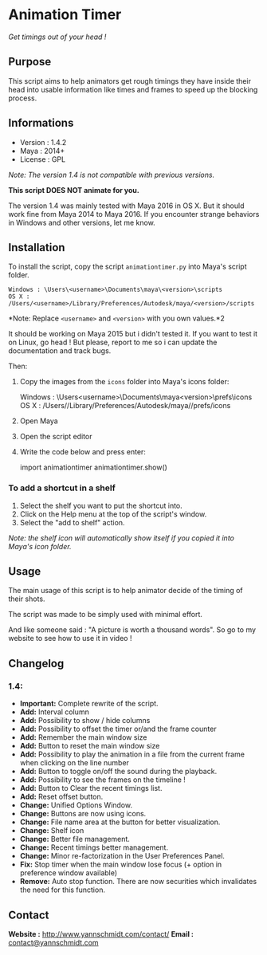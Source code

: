 # Animation Timer

*Get timings out of your head !*

## Purpose

This script aims to help animators get rough timings they have inside their head into usable information like times and frames to speed up the blocking process.

## Informations

- Version : 1.4.2
- Maya : 2014+
- License : GPL

*Note: The version 1.4 is not compatible with previous versions.*

**This script DOES NOT animate for you.**

The version 1.4 was mainly tested with Maya 2016 in OS X.
But it should work fine from Maya 2014 to Maya 2016.
If you encounter strange behaviors in Windows and other versions, let me know.


## Installation

To install the script, copy the script `animationtimer.py` into Maya's script folder.

    Windows : \Users\<username>\Documents\maya\<version>\scripts
    OS X : /Users/<username>/Library/Preferences/Autodesk/maya/<version>/scripts

*Note: Replace `<username>` and `<version>` with you own values.*2

It should be working on Maya 2015 but i didn't tested it.
If you want to test it on Linux, go head ! But please, report to me so i can update the documentation and track bugs.

Then:

1. Copy the images from the `icons` folder into Maya's icons folder:

    Windows : \Users\<username>\Documents\maya\<version>\prefs\icons
    OS X : /Users/<username>/Library/Preferences/Autodesk/maya/<version>/prefs/icons

2. Open Maya
3. Open the script editor
4. Write the code below and press enter:

    import animationtimer
    animationtimer.show()


### To add a shortcut in a shelf

1. Select the shelf you want to put the shortcut into.
2. Click on the Help menu at the top of the script's window.
3. Select the "add to shelf" action.

*Note: the shelf icon will automatically show itself if you copied it into Maya's icon folder.*


## Usage

The main usage of this script is to help animator decide of the timing of their shots.

The script was made to be simply used with minimal effort.

And like someone said : "A picture is worth a thousand words".
So go to my website to see how to use it in video !


## Changelog

### 1.4:

- **Important:** Complete rewrite of the script.
- **Add:** Interval column
- **Add:** Possibility to show / hide columns
- **Add:** Possibility to offset the timer or/and the frame counter
- **Add:** Remember the main window size
- **Add:** Button to reset the main window size
- **Add:** Possibility to play the animation in a file from the current frame when clicking on the line number
- **Add:** Button to toggle on/off the sound during the playback.
- **Add:** Possibility to see the frames on the timeline !
- **Add:** Button to Clear the recent timings list.
- **Add:** Reset offset button.
- **Change:** Unified Options Window.
- **Change:** Buttons are now using icons.
- **Change:** File name area at the button for better visualization.
- **Change:** Shelf icon
- **Change:** Better file management.
- **Change:** Recent timings better management.
- **Change:** Minor re-factorization in the User Preferences Panel.
- **Fix:** Stop timer when the main window lose focus (+ option in preference window available)
- **Remove:** Auto stop function. There are now securities which invalidates the need for this function.

## Contact

**Website :** http://www.yannschmidt.com/contact/
**Email :** contact@yannschmidt.com
